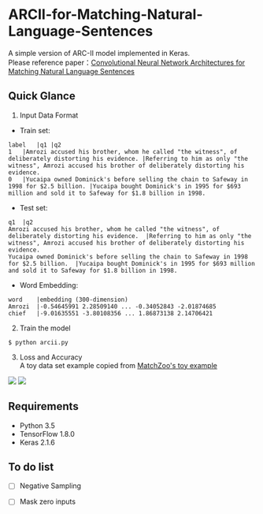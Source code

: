 # ARCII-for-Matching-Natural-Language-Sentences
A simple version of ARC-II model implemented in Keras.<br>
Please reference paper：<a href='https://arxiv.org/abs/1503.03244'>Convolutional Neural Network Architectures for Matching Natural Language Sentences</a>

## Quick Glance
1. Input Data Format
* Train set:
```
label	|q1	|q2
1	|Amrozi accused his brother, whom he called "the witness", of deliberately distorting his evidence.	|Referring to him as only "the witness", Amrozi accused his brother of deliberately distorting his evidence.
0	|Yucaipa owned Dominick's before selling the chain to Safeway in 1998 for $2.5 billion.	|Yucaipa bought Dominick's in 1995 for $693 million and sold it to Safeway for $1.8 billion in 1998.
```

* Test set:
```
q1	|q2
Amrozi accused his brother, whom he called "the witness", of deliberately distorting his evidence.	|Referring to him as only "the witness", Amrozi accused his brother of deliberately distorting his evidence.
Yucaipa owned Dominick's before selling the chain to Safeway in 1998 for $2.5 billion.	|Yucaipa bought Dominick's in 1995 for $693 million and sold it to Safeway for $1.8 billion in 1998.
```

* Word Embedding:
```
word	|embedding (300-dimension)
Amrozi	|-0.54645991 2.28509140 ... -0.34052843 -2.01874685
chief	|-9.01635551 -3.80108356 ... 1.86873138 2.14706421
```

2. Train the model
```
$ python arcii.py
```

3. Loss and Accuracy<br>
A toy data set example copied from <a href='https://github.com/faneshion/MatchZoo/tree/master/data/toy_example'>MatchZoo's toy example</a>
<img src='https://github.com/ddddwy/ARCII-for-Matching-Natural-Language-Sentences/tree/master/img/accuracy.png'>
<img src='https://github.com/ddddwy/ARCII-for-Matching-Natural-Language-Sentences/tree/master/img/loss.png'>

## Requirements
* Python 3.5
* TensorFlow 1.8.0
* Keras 2.1.6

## To do list
* [ ] Negative Sampling<br>
* [ ] Mask zero inputs<br>

